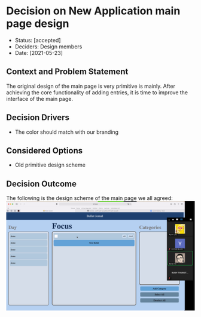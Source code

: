 # Decision on New Application main page design

* Status: [accepted]
* Deciders: Design members
* Date: [2021-05-23]

## Context and Problem Statement

The original design of the main page is very primitive is mainly. After achieving the core functionality of adding entries, it is time to improve the interface of the main page.

## Decision Drivers 

* The color should match with our branding

## Considered Options

* Old primitive design scheme

## Decision Outcome

The following is the design scheme of the main page we all agreed:
![newDesign](Assets/newdesign.png)
